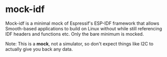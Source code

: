 # mock-idf

Mock-idf is a minimal mock of Espressif's ESP-IDF framework that allows Smooth-based applications to build on Linux
without while still referencing IDF headers and functions etc. Only the bare minimum is mocked.

Note: This is a **mock**, not a simulator, so don't expect things like I2C to actually give you back any data.   